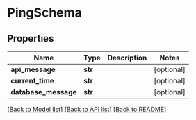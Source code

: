# PingSchema

## Properties
Name | Type | Description | Notes
------------ | ------------- | ------------- | -------------
**api_message** | **str** |  | [optional] 
**current_time** | **str** |  | [optional] 
**database_message** | **str** |  | [optional] 

[[Back to Model list]](../README.md#documentation-for-models) [[Back to API list]](../README.md#documentation-for-api-endpoints) [[Back to README]](../README.md)

